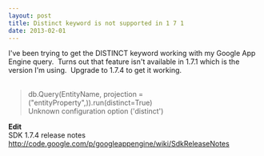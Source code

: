 ```yaml
---
layout: post
title: Distinct keyword is not supported in 1 7 1
date: 2013-02-01
---
```


I've been trying to get the DISTINCT keyword working with my Google App Engine query.&nbsp; Turns out that feature isn't available in 1.7.1 which is the version I'm using.&nbsp; Upgrade to 1.7.4 to get it working.<br /><br /><blockquote>db.Query(EntityName, projection = ("entityProperty",)).run(distinct=True)<br />Unknown configuration option ('distinct')</blockquote><b>Edit</b><br />SDK 1.7.4 release notes<br />http://code.google.com/p/googleappengine/wiki/SdkReleaseNotes 
